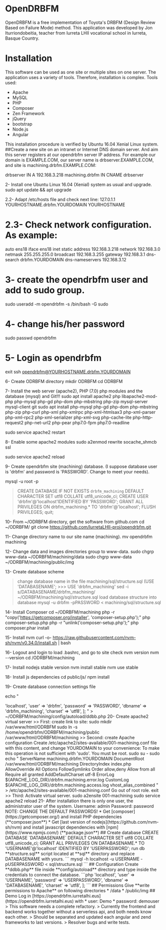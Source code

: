 # OpenDRBFM
OpenDRBFM is a free implementation of Toyota's DRBFM (Design Review Based on Failure Mode) method.
This application was developed by Jon Iturriondobeitia, teacher from Iurreta LHII vocational school in Iurreta, Basque Country.
# Installation
This software can be used as one site or multiple sites on one server.
The application uses a variety of tools. Therefore, installation is complex.
Tools used:
- Apache
- MySQL
- PHP
- Composer
- Zen Framework
- jQuery
- bootstrap
- Node.js
- Angular

This installation procedure is verified by Ubuntu 16.04 Xenial Linux system.
##Create a new site on an intranet or Internet DNS domain server. And aim this server registers at our opendrbfm server IP address. For example our domain is EXAMPLE.COM, our server name is drbserver.EXAMPLE.COM, and site is machining.drbfm.EXAMPLE.COM:

drbserver          IN A 192.168.3.218
machining.drbfm    IN CNAME drbserver


2- Install one Ubuntu Linux 16.04 (Xenial) system as usual and upgrade.
sudo apt update && apt upgrade

2.2- Adapt /etc/hosts file and check next line:
127.0.1.1 YOURHOSTNAME.drbfm.YOURDOMAIN YOURHOSTNAME

# 2.3- Check network configuration. As example:
auto ens18
iface ens18 inet static
    address 192.168.3.218
    network 192.168.3.0
    netmask 255.255.255.0
    broadcast 192.168.3.255
    gateway 192.168.3.1
    dns-search drbfm.YOURDOMAIN
    dns-nameservers 192.168.3.12


# 3- create the opendrbfm user and add to sudo group.
sudo useradd -m opendrbfm -s /bin/bash -G sudo


# 4- change his/her password
sudo passwd opendrbfm


# 5- Login as opendrbfm
exit
ssh opendrbfm@YOURHOSTNAME.drbfm.YOURDOMAIN


6- Create ODRBFM directory
mkdir ODRBFM
cd ODRBFM


7- Install the web server (apache2), PHP (7.0) php modules and the database (mysql) and Git!!!
sudo apt install apache2 php libapache2-mod-php php-mysql php-gd php-dom php-mbstring php-zip mysql-server mysql-client git
sudo apt install php-mysql php-gd php-dom php-mbstring php-zip php-curl php-xml php-xmlrpc  php-xml-htmlsax3 php-xml-parser php-xml-rpc2 php-xml-serializer php-xml-svg php-cache-lite php-http-request2 php-net-url2 php-pear php7.0-fpm php7.0-readline

sudo service apache2 restart


8- Enable some apache2 modules
sudo a2enmod rewrite socache_shmcb ssl

sudo service apache2 reload


9- Create opendrbfm site (machining) database. (I suppose database user is 'drbfm' and password is 'PASSWORD'. Change to meet your needs).

mysql -u root -p
> CREATE DATABASE IF NOT EXISTS `drbfm_machining` DEFAULT CHARACTER SET utf8 COLLATE utf8_unicode_ci;
> CREATE USER 'drbfm'@'localhost'IDENTIFIED BY 'PASSWORD';
> GRANT ALL PRIVILEGES ON drbfm_machining.* TO 'drbfm'@'localhost';
> FLUSH PRIVILEGES;
> quit;


10- From ~/ODRBFM directory, get the software from github.com
cd ~/ODRBFM/
git clone https://github.com/IurretaLHII-proj/opendrbfm.git


11- Change directory name to our site name (machining).
mv opendrbfm machining


12- Change data and images directories group to www-data.
sudo chgrp www-data ~/ODRBFM/machining/data
sudo chgrp www-data ~/ODRBFM/machining/public/img


13- Create database scheme
> change database name in the file machining/sql/structure.sql (USE 'DATABASENAME'; >>> USE 'drbfm_machining'
sed -i s/DATABASENAME/drbfm_machining/ ~/ODRBFM/machining/sql/structure.sql
> load database structure into database
mysql -u drbfm -pPASSWORD < machining/sql/structure.sql


14- Install Composer
cd ~/ODRBFM/machining
php -r "copy('https://getcomposer.org/installer', 'composer-setup.php');"
php composer-setup.php
php -r "unlink('composer-setup.php');"
php composer.phar install


15- Install nvm
curl -o- https://raw.githubusercontent.com/nvm-sh/nvm/v0.34.0/install.sh | bash


16- Logout and login to load .bashrc, and go to site
check nvm version
nvm --version
cd /ODRBFM/machining

17- Install nodejs stable version
nvm install stable
nvm use stable


18- Install js dependencies
cd public/js/
npm install



19- Create database connection settings file

echo "
<?php
return [
    'host' => 'localhost',
    'user' => 'drbfm',
    'password' => 'PASSWORD',
    'dbname' => 'drbfm_machining',
    'charset' => 'utf8',
];
" > ~/ODRBFM/machining/config/autoload/ddbb.php


20- Create apache2 virtual server
>> First: create link to site:
sudo mkdir /var/www/html/ODRBFM
sudo    ln -s /home/opendrbfm/ODRBFM/machining/public /var/www/html/ODRBFM/machining

>> Second: create Apache configuration
Create /etc/apache2/sites-available/001-machining.conf file with this content, and change YOURDOMAIN to your convenience:
To make this operation is not sufficient with 'sudo'. You must be root.
sudo su -


sudo echo "
<VirtualHost *:80>
    ServerName machining.drbfm.YOURDOMAIN
    
    DocumentRoot /var/www/html/ODRBFM/machining
    DirectoryIndex index.php

    <Directory /var/www/html/ODRBFM/machining>
        AllowOverride All
        Options FollowSymlinks
        Order allow,deny
        Allow from all
        Require all granted
    </Directory>

    AddDefaultCharset utf-8

    ErrorLog ${APACHE_LOG_DIR}/drbfm.machining.error.log
    CustomLog ${APACHE_LOG_DIR}/drbfm.machining.access.log vhost_alias_combined
</VirtualHost>
" > /etc/apache2/sites-available/001-machining.conf

Go out of root role.
exit

>> Third: Activate virtual server.
sudo a2ensite 001-machining
sudo service apache2 reload


21- After installation there is only one user, the administrator user of the system.

Username: admin
Password: password




NOTE: CHANGE THE DEFAULT PASSWORDS!
* Get [composer](https://getcomposer.org/) and install PHP dependencies (**composer.json**)
* Get [last version of nodejs](https://github.com/nvm-sh/nvm) and install javascript dependencies with [npm](https://www.npmjs.com/) (**package.json**)


## Create database

CREATE DATABASE `DATABASENAME` DEFAULT CHARACTER SET utf8 COLLATE utf8_unicode_ci;

GRANT ALL PRIVILEGES ON DATABASENAME.* TO 'USERNAME'@'localhost' IDENTIFIED BY 'USERPASSWORD';

run db **structure.sql** script located at **sql** directory and replace DATABASENAME with yours.

```
mysql -h localhost -u USERNAME -pUSERPASSWORD < sql/structure.sql
```

## Configuration

Create **ddbb.php** file inside **config/autoload** directory and type inside the credentials to connect the database.

```php
<?php

return [
  'host' => 'localhost',
  'user' => 'USERNAME',
  'password' => 'USERPASSWORD',
  'dbname' => 'DATABASENAME',
  'charset' => 'utf8',
];
```

## Permissions

Give **write permissions to Apache** on following directories

* /data
* /public/img

## Demo

Log in [https://opendrbfm.iurretalhi.eus](https://opendrbfm.iurretalhi.eus) with

* user: Demo
* password: demouser

> This software needs a complete refactory.
> Currently the frontend and backend works together without a serverless api, and both needs know each other.
> Should be separated and updated each angular and zend frameworks to last versions.
> Resolver bugs and write tests.
